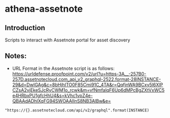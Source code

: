 # athena-assetnote

## Introduction
Scripts to interact with Assetnote portal for asset discovery

## Notes:
* URL Format in the Assetnote script is as follows:
https://urldefense.proofpoint.com/v2/url?u=https-3A__-257B0-257D.assetnotecloud.com_api_v2_graphql-2522.format-28INSTANCE-29&d=DwIGAg&c=8bHjhITO0F85Cmi91C_4TA&r=QqfjnWA9BCxy5l6XlPCZsA2vjEkeSJcRyCWM1o_rcwk&m=vfNmfalqF6Up6dMPcBgZXtVxWC5e4HRbxPU1gfcHhU4&s=kVhc1vpZ4e-QBAAdADhlXqFG94SWOAAIInS8NB3AlBw&e=
```
"https://{}.assetnotecloud.com/api/v2/graphql".format(INSTANCE)
```
